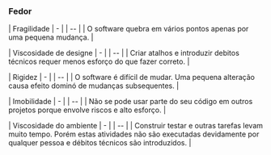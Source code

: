 ### Fedor

| Fragilidade | - |
| -- |
| O software quebra em vários pontos apenas por uma pequena mudança. |

| Viscosidade de designe | - |
| -- |
| Criar atalhos e introduzir debitos técnicos requer menos esforço do que fazer correto. |

| Rigidez | - |
| -- |
| O software é difícil de mudar. Uma pequena alteração causa efeito dominó de mudanças subsequentes. |

| Imobilidade | - |
| -- |
| Não se pode usar parte do seu código em outros projetos porque envolve riscos e alto esforço. |


| Viscosidade do ambiente | - |
| -- |
| Construir testar e outras tarefas levam muito tempo. Porém estas atividades não são executadas devidamente por qualquer pessoa e débitos técnicos são introduzidos. |

